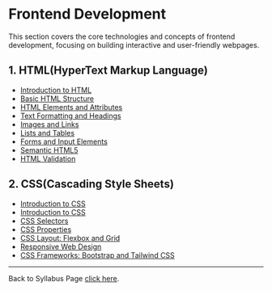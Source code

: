 # Frontend Development

This section covers the core technologies and concepts of frontend development, focusing on building interactive and user-friendly webpages.

## 1. HTML(HyperText Markup Language)

- [Introduction to HTML](HtmlIntro.md)
- [Basic HTML Structure](HTML_CSS/BasicStructure.md)
- [HTML Elements and Attributes](HTML_CSS/ElementsAttributes.md)
- [Text Formatting and Headings](HTML_CSS/TextFormatting.md)
- [Images and Links](HTML_CSS/ImagesLinks.md)
- [Lists and Tables](HTML_CSS/ListsTables.md)
- [Forms and Input Elements](HTML_CSS/Forms.md)
- [Semantic HTML5](HTML_CSS/SemanticHTML.md)
- [HTML Validation](HTML_CSS/HTMLValidation.md)

## 2. CSS(Cascading Style Sheets)

- [Introduction to CSS](HTML_CSS/CSSIntro.md)
- [Introduction to CSS](HTML_CSS/CSSIntro.md)
- [CSS Selectors](HTML_CSS/CSSSelectors.md)
- [CSS Properties](HTML_CSS/CSSProperties.md)
- [CSS Layout: Flexbox and Grid](HTML_CSS/CSSLayout.md)
- [Responsive Web Design](HTML_CSS/ResponsiveDesign.md)
- [CSS Frameworks: Bootstrap and Tailwind CSS](HTML_CSS/CSSFrameworks.md)

---

Back to Syllabus Page [click here](https://sumit7739.github.io/Webdev/Learning_Path.html).
